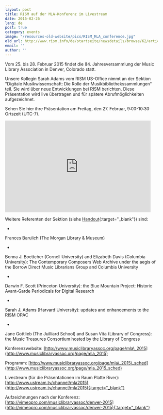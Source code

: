 ```yaml
---
layout: post
title: RISM auf der MLA-Konferenz im Livestream
date: 2015-02-26
lang: de
post: true
category: events
image: "/resources-old-website/pics/RISM_MLA_conference.jpg"
old_url: http://www.rism.info/de/startseite/newsdetails/browse/62/article/64/rism-at-the-mla-conference-live-stream.html
email: ''
author: ''
---
```



Vom 25. bis 28. Februar 2015 findet die 84. Jahresversammlung der Music Library Association in Denver, Colorado statt.

Unsere Kollegin Sarah Adams vom RISM US-Office nimmt an der Sektion "Digitale Musikwissenschaft: Die Rolle der Musikbibliothekssammlungen" teil. Sie wird über neue Entwicklungen bei RISM berichten. Diese Präsentation wird live übertragen und für spätere Abrufmöglichkeiten aufgezeichnet.

Sehen Sie hier ihre Präsentation am Freitag, den 27. Februar, 9:00-10:30 Ortszeit (UTC-7).



<iframe width="480" height="302" src="http://www.ustream.tv/embed/19823085?v=3&amp;wmode=direct" scrolling="no" frameborder="0" style="border: 0px none transparent;"> </iframe>



Weitere Referenten der Sektion (siehe [Handout](http://c.ymcdn.com/sites/www.musiclibraryassoc.org/resource/resmgr/MLA_2015/MLA_2015_digital_humanities_.pdf){:target="_blank"}) sind:

-

Frances Barulich (The Morgan Library & Museum)


-

Bonna J. Boettcher (Cornell University) and Elizabeth Davis (Columbia University): The Contemporary Composers Web Archive under the aegis of the Borrow Direct Music Librarians Group and Columbia University


-

Darwin F. Scott (Princeton University): the Blue Mountain Project: Historic Avant-Garde Periodicals for Digital Research


-

Sarah J. Adams (Harvard University): updates and enhancements to the RISM OPAC


-

Jane Gottlieb (The Juilliard School) and Susan Vita (Library of Congress): the Music Treasures Consortium hosted by the Library of Congress



Konferenzwebsite: [http://www.musiclibraryassoc.org/page/mla\_2015](http://www.musiclibraryassoc.org/page/mla_2015)

Programm: [http://www.musiclibraryassoc.org/page/mla\_2015\_sched](http://www.musiclibraryassoc.org/page/mla_2015_sched)



Livestream (für die Präsentationen im Raum Platte River): [http://www.ustream.tv/channel/mla2015](http://www.ustream.tv/channel/mla2015){:target="_blank"}



Aufzeichnungen nach der Konferenz: [http://vimeopro.com/musiclibraryassoc/denver-2015](http://vimeopro.com/musiclibraryassoc/denver-2015){:target="_blank"}



